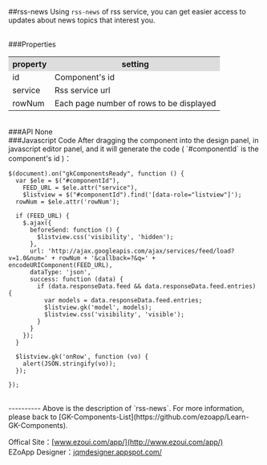 ##rss-news
Using `rss-news` of rss service, you can get easier access to updates about news topics that interest you.  

<br/>
###Properties
<table>

<tr>
<th style="background:#ddd;">property</th>
<th style="background:#ddd;">setting</th>
</tr>

<tr>
<td>id</td>
<td>Component's id</td>
</tr>

<tr>
<td>service</td>
<td>Rss service url</td>
</tr>

<tr>
<td>rowNum</td>
<td>Each page number of rows to be displayed</td>
</tr>

</table>

<br/>
###API
None

<br/>
###Javascript Code
After dragging the component into the design panel, in javascript editor panel, and it will generate the code ( `#componentId` is the component's id )：


	$(document).on("gkComponentsReady", function () {
	  var $ele = $("#componentId"),
	    FEED_URL = $ele.attr("service"),
	    $listview = $("#componentId").find('[data-role="listview"]');
	  rowNum = $ele.attr('rowNum');
	
	  if (FEED_URL) {
	    $.ajax({
	      beforeSend: function () {
	        $listview.css('visibility', 'hidden');
	      },
	      url: 'http://ajax.googleapis.com/ajax/services/feed/load?v=1.0&num=' + rowNum + '&callback=?&q=' + encodeURIComponent(FEED_URL),
	      dataType: 'json',
	      success: function (data) {
	        if (data.responseData.feed && data.responseData.feed.entries) {
	          var models = data.responseData.feed.entries;
	          $listview.gk('model', models);
	          $listview.css('visibility', 'visible');
	        }
	      }
	    });
	  }
	
	  $listview.gk('onRow', function (vo) {
	    alert(JSON.stringify(vo));
	  });
	
	});


<br/>
----------
Above is the description of `rss-news`. For more information, please back to [GK-Components-List](https://github.com/ezoapp/Learn-GK-Components).

Offical Site：[www.ezoui.com/app/](http://www.ezoui.com/app/)  
EZoApp Designer：[jqmdesigner.appspot.com/](http://jqmdesigner.appspot.com/)  




